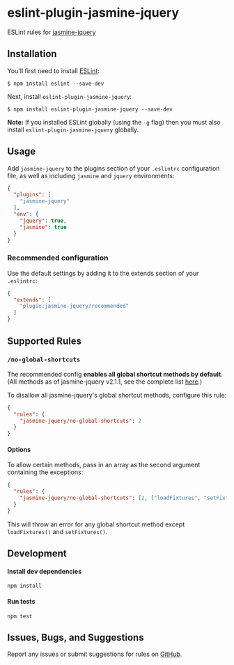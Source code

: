 # eslint-plugin-jasmine-jquery

ESLint rules for [jasmine-jquery](https://github.com/velesin/jasmine-jquery)

## Installation

You'll first need to install [ESLint](http://eslint.org):

```
$ npm install eslint --save-dev
```

Next, install `eslint-plugin-jasmine-jquery`:

```
$ npm install eslint-plugin-jasmine-jquery --save-dev
```

**Note:** If you installed ESLint globally (using the `-g` flag) then you must also install `eslint-plugin-jasmine-jquery` globally.

## Usage

Add `jasmine-jquery` to the plugins section of your `.eslintrc` configuration file, as well as including `jasmine` and `jquery` environments:

```json
{
  "plugins": [
    "jasmine-jquery"
  ],
  "env": {
    "jquery": true,
    "jasmine": true
  }
}
```

### Recommended configuration

Use the default settings by adding it to the extends section of your `.eslintrc`:
```json
{
  "extends": [
    "plugin:jasmine-jquery/recommended"
  ]
}
```

## Supported Rules

### `/no-global-shortcuts`
The recommended config **enables all global shortcut methods by default**. (All methods as of jasmine-jquery v2.1.1, see the complete list [here](https://github.com/xxnatc/eslint-plugin-jasmine-jquery/blob/master/lib/global-shortcut-config.js).)

To disallow all jasmine-jquery's global shortcut methods, configure this rule:
```json
{
  "rules": {
    "jasmine-jquery/no-global-shortcuts": 2
  }
}
```

#### Options
To allow certain methods, pass in an array as the second argument containing the exceptions:
```json
{
  "rules": {
    "jasmine-jquery/no-global-shortcuts": [2, ["loadFixtures", "setFixtures"]]
  }
}
```

This will throw an error for any global shortcut method except `loadFixtures()` and `setFixtures()`.

## Development

#### Install dev dependencies
```
npm install
```

#### Run tests
```
npm test
```

## Issues, Bugs, and Suggestions

Report any issues or submit suggestions for rules on [GitHub](https://github.com/xxnatc/eslint-plugin-jasmine-jquery).
